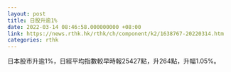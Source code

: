 ```yaml
---
layout: post
title: 日股升逾1%
date: 2022-03-14 08:46:58.000000000 +08:00
link: https://news.rthk.hk/rthk/ch/component/k2/1638767-20220314.htm
categories: rthk
---
```


日本股市升逾1%，日經平均指數較早時報25427點，升264點，升幅1.05%。

